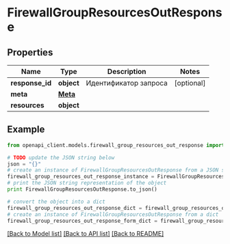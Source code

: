 # FirewallGroupResourcesOutResponse


## Properties
Name | Type | Description | Notes
------------ | ------------- | ------------- | -------------
**response_id** | **object** | Идентификатор запроса | [optional] 
**meta** | [**Meta**](Meta.md) |  | 
**resources** | **object** |  | 

## Example

```python
from openapi_client.models.firewall_group_resources_out_response import FirewallGroupResourcesOutResponse

# TODO update the JSON string below
json = "{}"
# create an instance of FirewallGroupResourcesOutResponse from a JSON string
firewall_group_resources_out_response_instance = FirewallGroupResourcesOutResponse.from_json(json)
# print the JSON string representation of the object
print FirewallGroupResourcesOutResponse.to_json()

# convert the object into a dict
firewall_group_resources_out_response_dict = firewall_group_resources_out_response_instance.to_dict()
# create an instance of FirewallGroupResourcesOutResponse from a dict
firewall_group_resources_out_response_form_dict = firewall_group_resources_out_response.from_dict(firewall_group_resources_out_response_dict)
```
[[Back to Model list]](../README.md#documentation-for-models) [[Back to API list]](../README.md#documentation-for-api-endpoints) [[Back to README]](../README.md)


